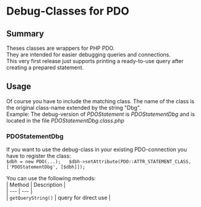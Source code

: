 # Debug-Classes for PDO

## Summary
Theses classes are wrappers for PHP PDO.   
They are intended for easier debugging queries and connections.  
This very first release just supports printing a ready-to-use query after creating a prepared statement.

## Usage
Of course you have to include the matching class. The name of the class is the original class-name extended by the string "Dbg".  
Example: The debug-version of *PDOStatement* is *PDOStatementDbg* and is located in the file *PDOStatementDbg.class.php*   

### PDOStatementDbg
If you want to use the debug-class in your existing PDO-connection you have to register the class:  
`$dbh = new PDO(...);  
$dbh->setAttribute(PDO::ATTR_STATEMENT_CLASS, ['PDOStatementDbg', [$dbh]]);`   
  
You can use the following methods:  
| Method | Description |  
| --- | --- |  
| `getQueryString()` | query for direct use |  
  